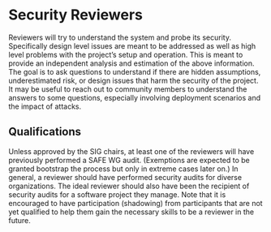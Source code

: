 # Security Reviewers

Reviewers will try to understand the
system and probe its security.  Specifically design level issues are meant
to be addressed as well as high level problems with the project’s setup and
operation. This is meant to provide an independent analysis and estimation
of the above information.  The goal is to ask questions to understand if
there are hidden assumptions, underestimated risk, or design issues that
harm the security of the project.  It may be useful to reach out to
community members to understand the answers to some questions, especially
involving deployment scenarios and the impact of attacks.

## Qualifications

Unless approved by the SIG chairs, at least one of the reviewers will
have previously performed a SAFE WG audit.  (Exemptions are expected to be
granted bootstrap the process but only in extreme cases later on.)  In
general, a reviewer should have performed security audits for diverse
organizations.  The ideal reviewer should also have been the recipient
of security audits for a software project they manage.  Note that it is
encouraged to have participation (shadowing) from participants that are not
yet qualified to help them gain the necessary skills to be a reviewer
in the future.

